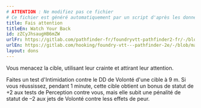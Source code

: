 ```yaml
---
# ATTENTION : Ne modifiez pas ce fichier
# Ce fichier est généré automatiquement par un script d'après les données du module Foundry VTT officiel et de sa traduction
title: Fais attention
titleEn: Watch Your Back
id: zZCyJhsaugHB6mZW
urlFr: https://gitlab.com/pathfinder-fr/foundryvtt-pathfinder2-fr/-/blob/master/data/feats/zZCyJhsaugHB6mZW.htm
urlEn: https://gitlab.com/hooking/foundry-vtt---pathfinder-2e/-/blob/master/packs/data/feats.db/watch-your-back.json
layout: dons
---
```

Vous menacez la cible, utilisant leur crainte et attirant leur attention.

Faites un test d'Intimidation contre le DD de Volonté d'une cible à 9 m. Si vous réussissez, pendant 1 minute, cette cible obtient un bonus de statut de +2 aux tests de Perception contre vous, mais elle subit une pénalité de statut de –2 aux jets de Volonté contre less effets de peur.
